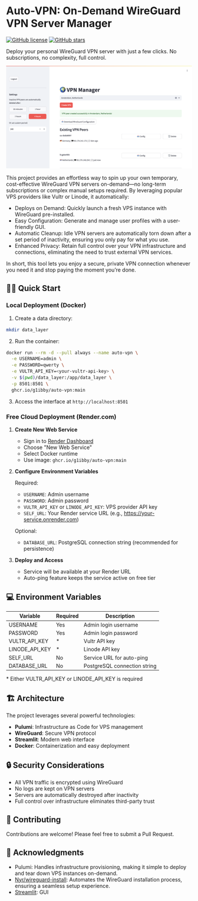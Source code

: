 # Auto-VPN: On-Demand WireGuard VPN Server Manager 
[![GitHub license](https://img.shields.io/github/license/g1ibby/auto-vpn)](https://github.com/g1ibby/auto-vpn/blob/main/LICENSE)
[![GitHub stars](https://img.shields.io/github/stars/g1ibby/auto-vpn)](https://github.com/g1ibby/auto-vpn/stargazers)

Deploy your personal WireGuard VPN server with just a few clicks. No subscriptions, no complexity, full control.

![Main interface](images/main.png)

This project provides an effortless way to spin up your own temporary, cost-effective WireGuard VPN servers on-demand—no long-term subscriptions or complex manual setups required. By leveraging popular VPS providers like Vultr or Linode, it automatically:

- Deploys on Demand: Quickly launch a fresh VPS instance with WireGuard pre-installed.
- Easy Configuration: Generate and manage user profiles with a user-friendly GUI.
- Automatic Cleanup: Idle VPN servers are automatically torn down after a set period of inactivity, ensuring you only pay for what you use.
- Enhanced Privacy: Retain full control over your VPN infrastructure and connections, eliminating the need to trust external VPN services.

In short, this tool lets you enjoy a secure, private VPN connection whenever you need it and stop paying the moment you’re done.

## 🏃‍♂️ Quick Start

### Local Deployment (Docker)

1. Create a data directory:
```bash
mkdir data_layer
```

2. Run the container:
```bash
docker run --rm -d --pull always --name auto-vpn \
  -e USERNAME=admin \
  -e PASSWORD=qwerty \
  -e VULTR_API_KEY=<your-vultr-api-key> \
  -v $(pwd)/data_layer:/app/data_layer \
  -p 8501:8501 \
  ghcr.io/g1ibby/auto-vpn:main
```

3. Access the interface at `http://localhost:8501`

### Free Cloud Deployment (Render.com)

1. **Create New Web Service**
   - Sign in to [Render Dashboard](https://dashboard.render.com)
   - Choose "New Web Service"
   - Select Docker runtime
   - Use image: `ghcr.io/g1ibby/auto-vpn:main`

2. **Configure Environment Variables**
   
   Required:
   - `USERNAME`: Admin username
   - `PASSWORD`: Admin password
   - `VULTR_API_KEY` or `LINODE_API_KEY`: VPS provider API key
   - `SELF_URL`: Your Render service URL (e.g., https://your-service.onrender.com)

   Optional:
   - `DATABASE_URL`: PostgreSQL connection string (recommended for persistence)

3. **Deploy and Access**
   - Service will be available at your Render URL
   - Auto-ping feature keeps the service active on free tier

## 💻 Environment Variables

| Variable | Required | Description |
|----------|----------|-------------|
| USERNAME | Yes | Admin login username |
| PASSWORD | Yes | Admin login password |
| VULTR_API_KEY | * | Vultr API key |
| LINODE_API_KEY | * | Linode API key |
| SELF_URL | No | Service URL for auto-ping |
| DATABASE_URL | No | PostgreSQL connection string |

\* Either VULTR_API_KEY or LINODE_API_KEY is required

## 🏗️ Architecture

The project leverages several powerful technologies:

- **Pulumi**: Infrastructure as Code for VPS management
- **WireGuard**: Secure VPN protocol
- **Streamlit**: Modern web interface
- **Docker**: Containerization and easy deployment

## 🔒 Security Considerations

- All VPN traffic is encrypted using WireGuard
- No logs are kept on VPN servers
- Servers are automatically destroyed after inactivity
- Full control over infrastructure eliminates third-party trust

## 🤝 Contributing

Contributions are welcome! Please feel free to submit a Pull Request.

## 🙏 Acknowledgments

- Pulumi: Handles infrastructure provisioning, making it simple to deploy and tear down VPS instances on-demand.
- [Nyr/wireguard-install](https://github.com/Nyr/wireguard-install): Automates the WireGuard installation process, ensuring a seamless setup experience.
- [Streamlit](https://streamlit.io): GUI
